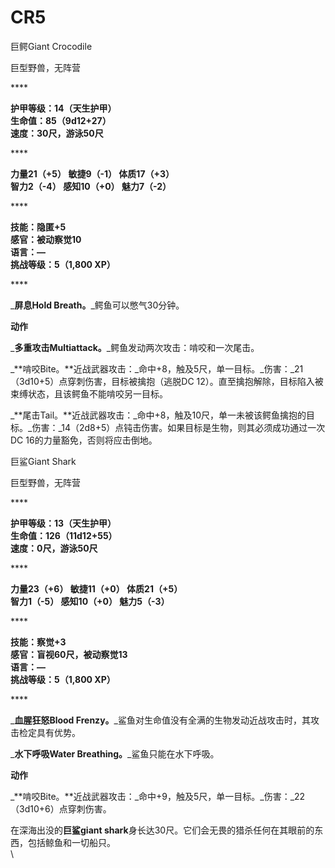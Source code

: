 # CR5

巨鳄Giant Crocodile

巨型野兽，无阵营

&#x20;****&#x20;

**护甲等级：14（天生护甲）**\
**生命值：85（9d12+27）**\
**速度：30尺，游泳50尺**

&#x20;****&#x20;

**力量21（+5）     敏捷9（-1）       体质17（+3）**\
**智力2（-4）       感知10（+0）     魅力7（-2）**

&#x20;****&#x20;

**技能：隐匿+5**\
**感官：被动察觉10**\
**语言：—**\
**挑战等级：5（1,800 XP）**

&#x20;****&#x20;

&#x20; _**屏息Hold Breath。**_鳄鱼可以憋气30分钟。

**动作**

&#x20; _**多重攻击Multiattack。**_鳄鱼发动两次攻击：啃咬和一次尾击。

&#x20; _**啃咬Bite。**近战武器攻击：_命中+8，触及5尺，单一目标。_伤害：_21（3d10+5）点穿刺伤害，目标被擒抱（逃脱DC 12）。直至擒抱解除，目标陷入被束缚状态，且该鳄鱼不能啃咬另一目标。

&#x20; _**尾击Tail。**近战武器攻击：_命中+8，触及10尺，单一未被该鳄鱼擒抱的目标。_伤害：_14（2d8+5）点钝击伤害。如果目标是生物，则其必须成功通过一次DC 16的力量豁免，否则将应击倒地。

&#x20;

巨鲨Giant Shark

巨型野兽，无阵营

&#x20;****&#x20;

**护甲等级：13（天生护甲）**\
**生命值：126（11d12+55）**\
**速度：0尺，游泳50尺**

&#x20;****&#x20;

**力量23（+6）     敏捷11（+0）     体质21（+5）**\
**智力1（-5）       感知10（+0）     魅力5（-3）**

&#x20;****&#x20;

**技能：察觉+3**\
**感官：盲视60尺，被动察觉13**\
**语言：—**\
**挑战等级：5（1,800 XP）**

&#x20;****&#x20;

&#x20; _**血腥狂怒Blood Frenzy。**_鲨鱼对生命值没有全满的生物发动近战攻击时，其攻击检定具有优势。

&#x20; _**水下呼吸Water Breathing。**_鲨鱼只能在水下呼吸。

**动作**

&#x20; _**啃咬Bite。**近战武器攻击：_命中+9，触及5尺，单一目标。_伤害：_22（3d10+6）点穿刺伤害。

&#x20;   在深海出没的**巨鲨giant shark**身长达30尺。它们会无畏的猎杀任何在其眼前的东西，包括鲸鱼和一切船只。\
\


&#x20;
